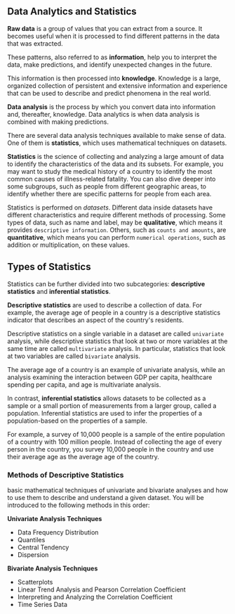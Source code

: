 ## Data Analytics and Statistics
**Raw data** is a group of values that you can extract from a source. It becomes useful when it is processed to find different patterns in the data that was extracted. 

These patterns, also referred to as **information**, help you to interpret the data, make predictions, and identify unexpected changes in the future. 

This information is then processed into **knowledge**. Knowledge is a large, organized collection of persistent and extensive information and experience that can be used to describe and predict phenomena in the real world.

**Data analysis** is the process by which you convert data into information and, thereafter, knowledge. Data analytics is when data analysis is combined with making predictions.

There are several data analysis techniques available to make sense of data. One of them is **statistics**, which uses mathematical techniques on datasets.


**Statistics** is the science of collecting and analyzing a large amount of data to identify the characteristics of the data and its subsets. For example, you may want to study the medical history of a country to identify the most common causes of illness-related fatality. You can also dive deeper into
some subgroups, such as people from different geographic areas, to identify whether there are specific patterns for people from each area.

Statistics is performed on *datasets*. Different data inside datasets have different characteristics and require different methods of processing. Some types of data, such as name and label, may be **qualitative**, which means it provides `descriptive information`. Others, such as `counts and amounts`, are **quantitative**, which means you can perform `numerical operations`, such as addition or multiplication,
on these values. 


## Types of Statistics
Statistics can be further divided into two subcategories: **descriptive statistics** and **inferential
statistics**.

**Descriptive statistics** are used to describe a collection of data. For example, the average age of people in a country is a descriptive statistics indicator that describes an aspect of the country's residents.

Descriptive statistics on a single variable in a dataset are called `univariate` analysis, while descriptive statistics that look at two or more variables at the same time are called `multivariate` analysis. In particular, statistics that look at two variables are called `bivariate` analysis. 

The average age of a country is an example of univariate analysis, while an analysis examining the interaction between GDP per capita, healthcare spending per capita, and age is multivariate analysis.


In contrast, **inferential statistics** allows datasets to be collected as a sample or a small portion of measurements from a larger group, called a population. Inferential statistics are used to infer the properties of a population-based on the properties of a sample. 

For example, a survey of 10,000 people is a sample of the entire population of a country with 100 million people. Instead of collecting the age of every person in the country, you survey 10,000 people in the country and use their average age as the average age of the country.


### Methods of Descriptive Statistics
basic mathematical techniques of univariate and bivariate analyses and how to use them to describe and understand a given dataset. You will be introduced to the following methods in this order:

**Univariate Analysis Techniques**
- Data Frequency Distribution
- Quantiles
- Central Tendency
- Dispersion


**Bivariate Analysis Techniques**
- Scatterplots
- Linear Trend Analysis and Pearson Correlation Coefficient
- Interpreting and Analyzing the Correlation Coefficient
- Time Series Data